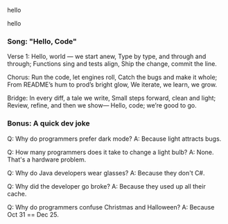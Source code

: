 
hello

hello

### Song: "Hello, Code"

Verse 1:
Hello, world — we start anew,
Type by type, and through and through;
Functions sing and tests align,
Ship the change, commit the line.

Chorus:
Run the code, let engines roll,
Catch the bugs and make it whole;
From README’s hum to prod’s bright glow,
We iterate, we learn, we grow.

Bridge:
In every diff, a tale we write,
Small steps forward, clean and light;
Review, refine, and then we show—
Hello, code; we’re good to go.


### Bonus: A quick dev joke

Q: Why do programmers prefer dark mode?
A: Because light attracts bugs.

Q: How many programmers does it take to change a light bulb?
A: None. That's a hardware problem.

Q: Why do Java developers wear glasses?
A: Because they don't C#.

Q: Why did the developer go broke?
A: Because they used up all their cache.

Q: Why do programmers confuse Christmas and Halloween?
A: Because Oct 31 == Dec 25.



